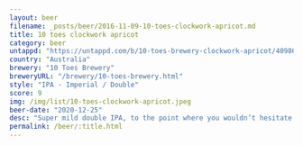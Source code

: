 ```yaml
---
layout: beer
filename: _posts/beer/2016-11-09-10-toes-clockwork-apricot.md
title: 10 toes clockwork apricot
category: beer
untappd: "https://untappd.com/b/10-toes-brewery-clockwork-apricot/4098609"
country: "Australia"
brewery: "10 Toes Brewery"
breweryURL: "/brewery/10-toes-brewery.html"
style: "IPA - Imperial / Double"
score: 9
img: /img/list/10-toes-clockwork-apricot.jpeg
beer-date: "2020-12-25"
desc: "Super mild double IPA, to the point where you wouldn’t hesitate to have quite a few. Takes a while to get the apricot to come through which I think is what mellows it out"
permalink: /beer/:title.html
---
```

